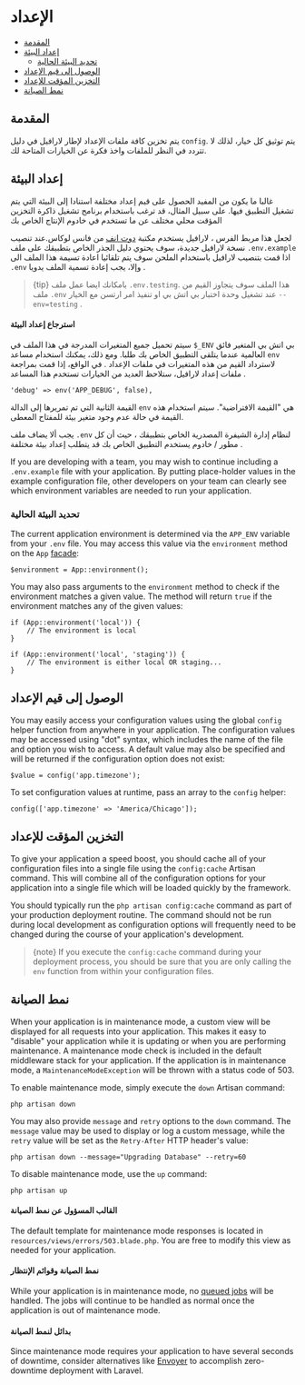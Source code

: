 # الإعداد

- [المقدمة](#introduction)
- [إعداد البيئة](#environment-configuration)
    - [تحديد البيئة الحالية](#determining-the-current-environment)
- [الوصول إلى قيم الإعداد](#accessing-configuration-values)
- [التخزين المؤقت للإعداد](#configuration-caching)
- [نمط الصيانة](#maintenance-mode)

<a name="introduction"></a>
## المقدمة

يتم تخزين كافة ملفات الإعداد لإطار لارافيل في دليل `config`. يتم توثيق كل خيار، لذلك لا تتردد في النظر للملفات واخذ فكرة عن الخيارات المتاحة لك.

<a name="environment-configuration"></a>
## إعداد البيئة

غالبا ما يكون من المفيد الحصول على قيم إعداد مختلفة استنادا إلى البيئة التي يتم تشغيل التطبيق فيها. على سبيل المثال، قد ترغب باستخدام  برنامج تشغيل ذاكرة التخزين المؤقت محلي مختلف عن ما تستخدم  في خادوم الإنتاج الخاص بك

لجعل هذا مربط الفرس ، لارافيل يستخدم مكتبة  [دوت انف](https://github.com/vlucas/phpdotenv) من فانس لوكاس.عند تنصيب نسخة لارافيل جديدة، سوف يحتوي دليل الجذر الخاص بتطبيقك على ملف `.env.example`  اذا قمت بتنصيب لارافيل باستخدام الملحن سوف يتم تلقائيا اعادة تسيمة هذا الملف الى  `.env` وإلا، يجب إعادة تسمية الملف يدويا . 

> {tip} 
> بامكانك ايضا عمل ملف  `.env.testing`. هذا الملف سوف يتجاوز القيم من ملف `.env` عند تشغيل وحدة اختبار بي اتش بي او تنفيذ امر ارتسن مع الخيار `--env=testing` .

#### استرجاع إعداد البيئة

سيتم تحميل جميع المتغيرات المدرجة في هذا الملف في `$_ENV` بي اتش بي المتغير فائق العالمية عندما يتلقى التطبيق الخاص بك طلبا. ومع ذلك، يمكنك استخدام مساعد `env` لاسترداد القيم من هذه المتغيرات في ملفات الإعداد . في الواقع، إذا قمت بمراجعة ملفات إعداد لارافيل، ستلاحظ العديد من الخيارات تستخدم هذا المساعد .

    'debug' => env('APP_DEBUG', false),

القيمة الثانية التي تم تمريرها إلى الدالة `env` هي "القيمة الافتراضية". سيتم استخدام هذه القيمة في حالة عدم وجود متغير بيئة للمفتاح المعطى.

يجب ألا يضاف ملف `.env`  لنظام إدارة الشيفرة المصدرية  الخاص بتطبيقك ، حيث أن كل مطور / خادوم يستخدم التطبيق الخاص بك قد يتطلب إعداد بيئة مختلفة .

If you are developing with a team, you may wish to continue including a `.env.example` file with your application. By putting place-holder values in the example configuration file, other developers on your team can clearly see which environment variables are needed to run your application.

<a name="determining-the-current-environment"></a>
### تحديد البيئة الحالية

The current application environment is determined via the `APP_ENV` variable from your `.env` file. You may access this value via the `environment` method on the `App` [facade](/docs/{{version}}/facades):

    $environment = App::environment();

You may also pass arguments to the `environment` method to check if the environment matches a given value. The method will return `true` if the environment matches any of the given values:

    if (App::environment('local')) {
        // The environment is local
    }
    
    if (App::environment('local', 'staging')) {
        // The environment is either local OR staging...
    }

<a name="accessing-configuration-values"></a>
## الوصول إلى قيم الإعداد

You may easily access your configuration values using the global `config` helper function from anywhere in your application. The configuration values may be accessed using "dot" syntax, which includes the name of the file and option you wish to access. A default value may also be specified and will be returned if the configuration option does not exist:

    $value = config('app.timezone');

To set configuration values at runtime, pass an array to the `config` helper:

    config(['app.timezone' => 'America/Chicago']);

<a name="configuration-caching"></a>
## التخزين المؤقت للإعداد

To give your application a speed boost, you should cache all of your configuration files into a single file using the `config:cache` Artisan command. This will combine all of the configuration options for your application into a single file which will be loaded quickly by the framework.

You should typically run the `php artisan config:cache` command as part of your production deployment routine. The command should not be run during local development as configuration options will frequently need to be changed during the course of your application's development.

> {note} If you execute the `config:cache` command during your deployment process, you should be sure that you are only calling the `env` function from within your configuration files.

<a name="maintenance-mode"></a>
## نمط الصيانة

When your application is in maintenance mode, a custom view will be displayed for all requests into your application. This makes it easy to "disable" your application while it is updating or when you are performing maintenance. A maintenance mode check is included in the default middleware stack for your application. If the application is in maintenance mode, a `MaintenanceModeException` will be thrown with a status code of 503.

To enable maintenance mode, simply execute the `down` Artisan command:

    php artisan down

You may also provide `message` and `retry` options to the `down` command. The `message` value may be used to display or log a custom message, while the `retry` value will be set as the `Retry-After` HTTP header's value:

    php artisan down --message="Upgrading Database" --retry=60

To disable maintenance mode, use the `up` command:

    php artisan up
#### القالب المسؤول عن نمط الصيانة

The default template for maintenance mode responses is located in `resources/views/errors/503.blade.php`. You are free to modify this view as needed for your application.

#### نمط الصيانة وقوائم الإنتظار

While your application is in maintenance mode, no [queued jobs](/docs/{{version}}/queues) will be handled. The jobs will continue to be handled as normal once the application is out of maintenance mode.

#### بدائل لنمط الصيانة

Since maintenance mode requires your application to have several seconds of downtime, consider alternatives like [Envoyer](https://envoyer.io) to accomplish zero-downtime deployment with Laravel.
